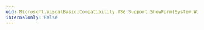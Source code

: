 ```yaml
---
uid: Microsoft.VisualBasic.Compatibility.VB6.Support.ShowForm(System.Windows.Forms.Form,System.Int32,System.Windows.Forms.Form)
internalonly: False
---
```

